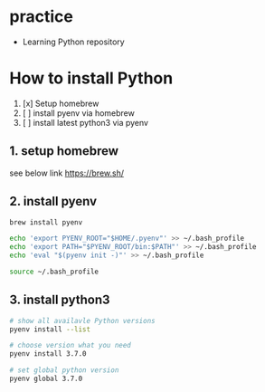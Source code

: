 # practice
 - Learning Python repository


# How to install Python

1. [x] Setup homebrew
2. [ ] install pyenv via homebrew
3. [ ] install latest python3 via pyenv

## 1. setup homebrew

see below link
https://brew.sh/

## 2. install pyenv

```install.sh
brew install pyenv

echo 'export PYENV_ROOT="$HOME/.pyenv"' >> ~/.bash_profile
echo 'export PATH="$PYENV_ROOT/bin:$PATH"' >> ~/.bash_profile
echo 'eval "$(pyenv init -)"' >> ~/.bash_profile

source ~/.bash_profile
```


## 3. install python3

```install.sh
# show all availavle Python versions 
pyenv install --list

# choose version what you need
pyenv install 3.7.0

# set global python version
pyenv global 3.7.0
```


